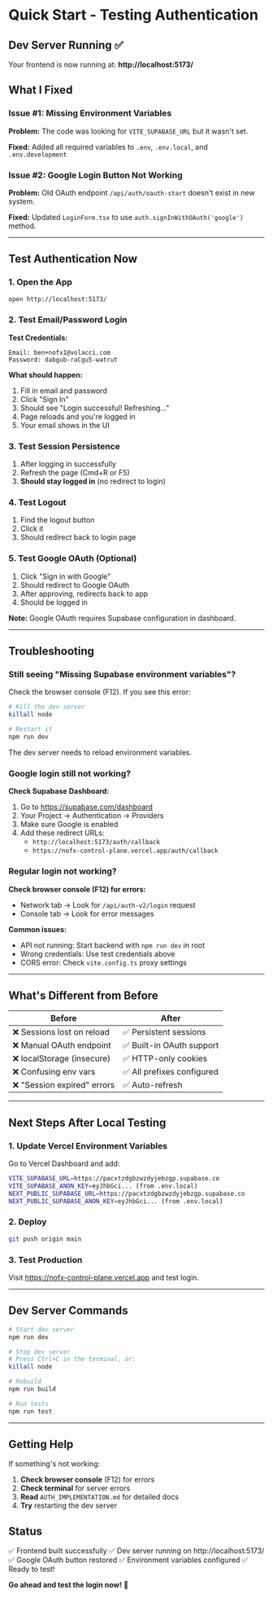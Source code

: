 # Quick Start - Testing Authentication

## Dev Server Running ✅

Your frontend is now running at: **http://localhost:5173/**

## What I Fixed

### Issue #1: Missing Environment Variables
**Problem:** The code was looking for `VITE_SUPABASE_URL` but it wasn't set.

**Fixed:** Added all required variables to `.env`, `.env.local`, and `.env.development`

### Issue #2: Google Login Button Not Working
**Problem:** Old OAuth endpoint `/api/auth/oauth-start` doesn't exist in new system.

**Fixed:** Updated `LoginForm.tsx` to use `auth.signInWithOAuth('google')` method.

---

## Test Authentication Now

### 1. Open the App
```bash
open http://localhost:5173/
```

### 2. Test Email/Password Login

**Test Credentials:**
```
Email: ben+nofx1@volacci.com
Password: dabgub-raCgu5-watrut
```

**What should happen:**
1. Fill in email and password
2. Click "Sign In"
3. Should see "Login successful! Refreshing..."
4. Page reloads and you're logged in
5. Your email shows in the UI

### 3. Test Session Persistence

1. After logging in successfully
2. Refresh the page (Cmd+R or F5)
3. **Should stay logged in** (no redirect to login)

### 4. Test Logout

1. Find the logout button
2. Click it
3. Should redirect back to login page

### 5. Test Google OAuth (Optional)

1. Click "Sign in with Google"
2. Should redirect to Google OAuth
3. After approving, redirects back to app
4. Should be logged in

**Note:** Google OAuth requires Supabase configuration in dashboard.

---

## Troubleshooting

### Still seeing "Missing Supabase environment variables"?

Check the browser console (F12). If you see this error:

```bash
# Kill the dev server
killall node

# Restart it
npm run dev
```

The dev server needs to reload environment variables.

### Google login still not working?

**Check Supabase Dashboard:**
1. Go to https://supabase.com/dashboard
2. Your Project → Authentication → Providers
3. Make sure Google is enabled
4. Add these redirect URLs:
   - `http://localhost:5173/auth/callback`
   - `https://nofx-control-plane.vercel.app/auth/callback`

### Regular login not working?

**Check browser console (F12) for errors:**
- Network tab → Look for `/api/auth-v2/login` request
- Console tab → Look for error messages

**Common issues:**
- API not running: Start backend with `npm run dev` in root
- Wrong credentials: Use test credentials above
- CORS error: Check `vite.config.ts` proxy settings

---

## What's Different from Before

| Before | After |
|--------|-------|
| ❌ Sessions lost on reload | ✅ Persistent sessions |
| ❌ Manual OAuth endpoint | ✅ Built-in OAuth support |
| ❌ localStorage (insecure) | ✅ HTTP-only cookies |
| ❌ Confusing env vars | ✅ All prefixes configured |
| ❌ "Session expired" errors | ✅ Auto-refresh |

---

## Next Steps After Local Testing

### 1. Update Vercel Environment Variables

Go to Vercel Dashboard and add:
```bash
VITE_SUPABASE_URL=https://pacxtzdgbzwzdyjebzgp.supabase.co
VITE_SUPABASE_ANON_KEY=eyJhbGci... (from .env.local)
NEXT_PUBLIC_SUPABASE_URL=https://pacxtzdgbzwzdyjebzgp.supabase.co
NEXT_PUBLIC_SUPABASE_ANON_KEY=eyJhbGci... (from .env.local)
```

### 2. Deploy

```bash
git push origin main
```

### 3. Test Production

Visit https://nofx-control-plane.vercel.app and test login.

---

## Dev Server Commands

```bash
# Start dev server
npm run dev

# Stop dev server
# Press Ctrl+C in the terminal, or:
killall node

# Rebuild
npm run build

# Run tests
npm run test
```

---

## Getting Help

If something's not working:

1. **Check browser console** (F12) for errors
2. **Check terminal** for server errors
3. **Read** `AUTH_IMPLEMENTATION.md` for detailed docs
4. **Try** restarting the dev server

## Status

✅ Frontend built successfully
✅ Dev server running on http://localhost:5173/
✅ Google OAuth button restored
✅ Environment variables configured
✅ Ready to test!

**Go ahead and test the login now!** 🚀